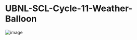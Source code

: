 # UBNL-SCL-Cycle-11-Weather-Balloon
![image](https://github.com/Ethan43443/UBNL-SCL-Cycle-11-Weather-Balloon/assets/125399829/b5130497-6e6b-4b7a-a0c0-1575be7a246e)
